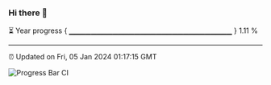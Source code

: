 ### Hi there 👋

⏳ Year progress { ▁▁▁▁▁▁▁▁▁▁▁▁▁▁▁▁▁▁▁▁▁▁▁▁▁▁▁▁▁▁ } 1.11 %

---

⏰ Updated on Fri, 05 Jan 2024 01:17:15 GMT

![Progress Bar CI](https://github.com/ZhaoGui/ZhaoGui/workflows/Progress%20Bar%20CI/badge.svg)
